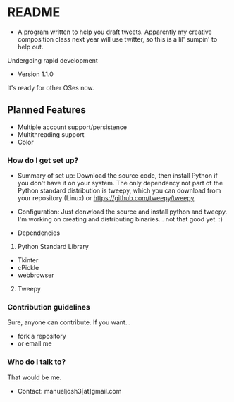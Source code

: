 # README #

* A program written to help you draft tweets. Apparently my creative composition class next year will use twitter, so this is a lil' sumpin' to help out.

Undergoing rapid development

* Version 1.1.0

It's ready for other OSes now.

## Planned Features ##
+ Multiple account support/persistence
+ Multithreading support
+ Color

### How do I get set up? ###

* Summary of set up: Download the source code, then install Python if you don't have it on your system. The only dependency not part of the Python standard distribution is tweepy, which you can download from your repository (Linux) or https://github.com/tweepy/tweepy

* Configuration: Just donwload the source and install python and tweepy. I'm working on creating and distributing binaries... not that good yet. :)

* Dependencies

1. Python Standard Library
  * Tkinter
  * cPickle
  * webbrowser

2. Tweepy

### Contribution guidelines ###

Sure, anyone can contribute. If you want...
+ fork a repository
+ or email me
 
### Who do I talk to? ###

That would be me.
* Contact: manueljosh3[at]gmail.com
